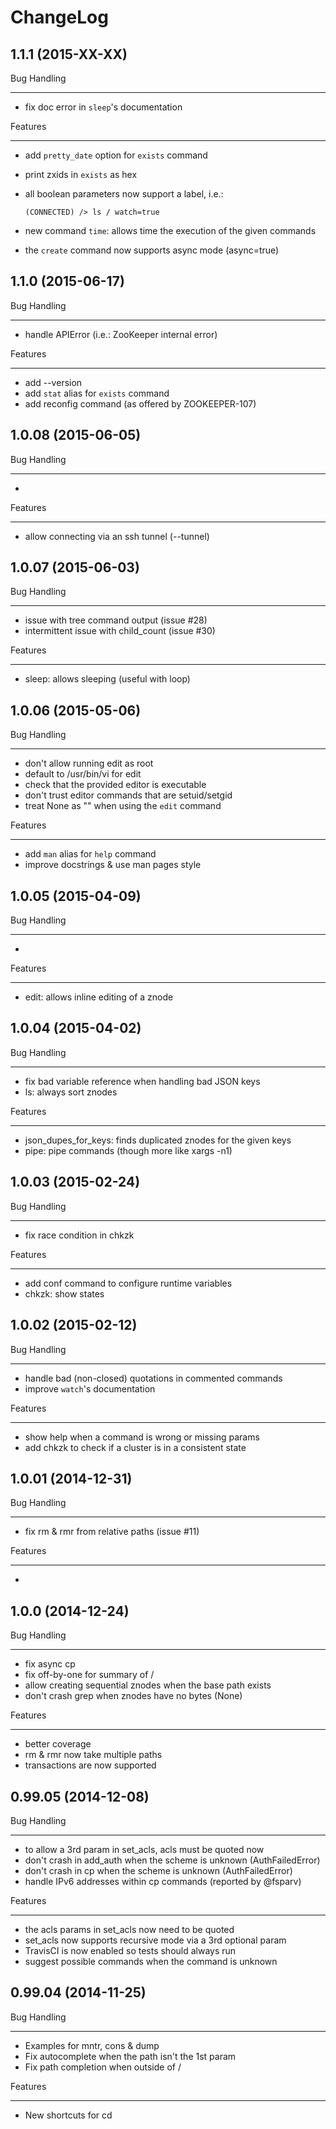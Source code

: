 ChangeLog
=========

1.1.1 (2015-XX-XX)
--------------------

Bug Handling
************
- fix doc error in `sleep`'s documentation

Features
********
- add `pretty_date` option for `exists` command
- print zxids in `exists` as hex
- all boolean parameters now support a label, i.e.:

  ```
  (CONNECTED) /> ls / watch=true
  ```
- new command `time`: allows time the execution of the given commands
- the `create` command now supports async mode (async=true)

1.1.0 (2015-06-17)
--------------------

Bug Handling
************
- handle APIError (i.e.: ZooKeeper internal error)

Features
********
- add --version
- add `stat` alias for `exists` command
- add reconfig command (as offered by ZOOKEEPER-107)

1.0.08 (2015-06-05)
--------------------

Bug Handling
************
-

Features
********
- allow connecting via an ssh tunnel (--tunnel)

1.0.07 (2015-06-03)
--------------------

Bug Handling
************
- issue with tree command output (issue #28)
- intermittent issue with child_count (issue #30)

Features
********
- sleep: allows sleeping (useful with loop)

1.0.06 (2015-05-06)
--------------------

Bug Handling
************
- don't allow running edit as root
- default to /usr/bin/vi for edit
- check that the provided editor is executable
- don't trust editor commands that are setuid/setgid
- treat None as "" when using the `edit` command

Features
********
- add `man` alias for `help` command
- improve docstrings & use man pages style

1.0.05 (2015-04-09)
--------------------

Bug Handling
************
-

Features
********
- edit: allows inline editing of a znode

1.0.04 (2015-04-02)
--------------------

Bug Handling
************
- fix bad variable reference when handling bad JSON keys
- ls: always sort znodes

Features
********
- json_dupes_for_keys: finds duplicated znodes for the given keys
- pipe: pipe commands (though more like xargs -n1)

1.0.03 (2015-02-24)
--------------------

Bug Handling
************
- fix race condition in chkzk

Features
********
- add conf command to configure runtime variables
- chkzk: show states

1.0.02 (2015-02-12)
--------------------

Bug Handling
************
- handle bad (non-closed) quotations in commented commands
- improve `watch`'s documentation

Features
********
- show help when a command is wrong or missing params
- add chkzk to check if a cluster is in a consistent state

1.0.01 (2014-12-31)
--------------------

Bug Handling
************
- fix rm & rmr from relative paths (issue #11)

Features
********
-

1.0.0 (2014-12-24)
--------------------

Bug Handling
************
- fix async cp
- fix off-by-one for summary of /
- allow creating sequential znodes when the base path exists
- don't crash grep when znodes have no bytes (None)

Features
********
- better coverage
- rm & rmr now take multiple paths
- transactions are now supported

0.99.05 (2014-12-08)
--------------------

Bug Handling
************

- to allow a 3rd param in set_acls, acls must be quoted now
- don't crash in add_auth when the scheme is unknown (AuthFailedError)
- don't crash in cp when the scheme is unknown (AuthFailedError)
- handle IPv6 addresses within cp commands (reported by @fsparv)

Features
********

- the acls params in set_acls now need to be quoted
- set_acls now supports recursive mode via a 3rd optional param
- TravisCI is now enabled so tests should always run
- suggest possible commands when the command is unknown

0.99.04 (2014-11-25)
--------------------

Bug Handling
************

- Examples for mntr, cons & dump
- Fix autocomplete when the path isn't the 1st param
- Fix path completion when outside of /

Features
********

- New shortcuts for cd
